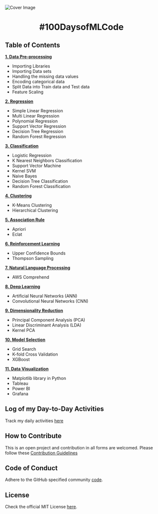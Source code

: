 ![Cover Image](docs/cover.png)

<h1 align="center">#100DaysofMLCode</h1>

## Table of Contents

[**1. Data Pre-processing**](2_Data_Preprocessing/README.md)
  * Importing Libraries
  * Importing Data sets
  * Handling the missing data values
  * Encoding categorical data
  * Split Data into Train data and Test data
  * Feature Scaling
  
[**2. Regression**](3_Regression/README.md)
 * Simple Linear Regression
 * Multi Linear Regression
 * Polynomial Regression
 * Support Vector Regression
 * Decision Tree Regression
 * Random Forest Regression
 
[**3. Classification**](4_Classification/README.md)
 * Logistic Regression
 * K Nearest Neighbors Classification
 * Support Vector Machine
 * Kernel SVM
 * Naive Bayes
 * Decision Tree Classification
 * Random Forest Classification

[**4. Clustering**](5_Clustering/README.md)
 * K-Means Clustering
 * Hierarchical Clustering
 
[**5. Association Rule**](6_Association/README.md)
 * Apriori 
 * Eclat
 
[**6. Reinforcement Learning**](7_Reinforcement_Learning\README.md)
 * Upper Confidence Bounds
 * Thompson Sampling

[**7. Natural Language Processing** ](8_Natural_Language_Processing/README.md)
 * AWS Comprehend

[**8. Deep Learning**](9_Deep_Learning/README.md)
 * Artificial Neural Networks (ANN)
 * Convolutional Neural Networks (CNN)
 
[**9. Dimensionality Reduction**](10_Dimensionality_Reduction/README.md)
 * Principal Component Analysis (PCA)
 * Linear Discriminant Analysis (LDA)
 * Kernel PCA
 
[**10. Model Selection**](11_Model_Selection/README.md)
 * Grid Search
 * K-fold Cross Validation
 * XGBoost
 
[**11. Data Visualization**](12_Data_Visualization/README.md)
 * Matplotlib library in Python
 * Tableau
 * Power BI
 * Grafana

## Log of my Day-to-Day Activities

Track my daily activities [here](docs/100Days_Log.md)

## How to Contribute

This is an open project and contribution in all forms are welcomed.
Please follow these [Contribution Guidelines](docs/CONTRIBUTING.md)

## Code of Conduct

Adhere to the GitHub specified community [code](docs/CODE_OF_CONDUCT.md).

## License

Check the official MIT License [here](LICENSE).
